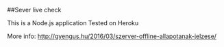 ##Sever live check

This is a Node.js application
Tested on Heroku

More info: http://gyengus.hu/2016/03/szerver-offline-allapotanak-jelzese/
